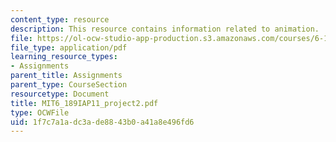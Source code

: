 ```yaml
---
content_type: resource
description: This resource contains information related to animation.
file: https://ol-ocw-studio-app-production.s3.amazonaws.com/courses/6-189-a-gentle-introduction-to-programming-using-python-january-iap-2011/1f7c7a1adc3ade8843b0a41a8e496fd6_MIT6_189IAP11_project2.pdf
file_type: application/pdf
learning_resource_types:
- Assignments
parent_title: Assignments
parent_type: CourseSection
resourcetype: Document
title: MIT6_189IAP11_project2.pdf
type: OCWFile
uid: 1f7c7a1a-dc3a-de88-43b0-a41a8e496fd6
---
```

